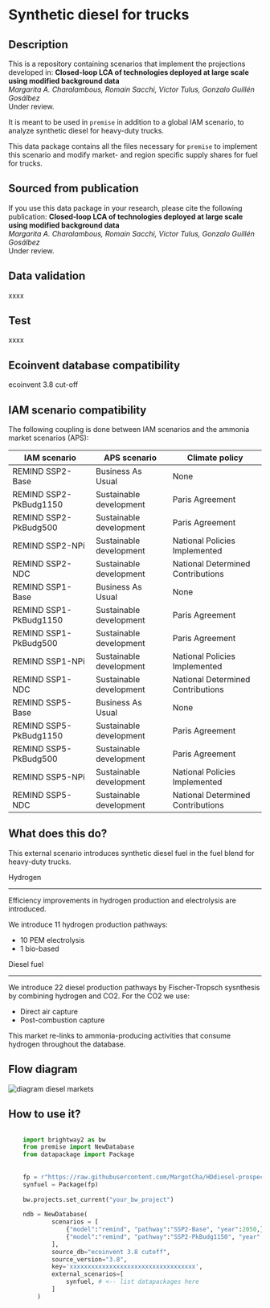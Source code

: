 # Synthetic diesel for trucks

Description
-----------

This is a repository containing scenarios that implement the projections developed in:
**Closed-loop LCA of technologies deployed at large scale using modified background data**\
*Margarita A. Charalambous, Romain Sacchi, Victor Tulus, Gonzalo Guillén Gosálbez*\
Under review.

It is meant to be used in `premise` in addition to a global IAM scenario, 
to analyze synthetic diesel for heavy-duty trucks. 

This data package contains all the files necessary for `premise` to implement
this scenario and modify market- and region specific supply shares
for fuel for trucks.

Sourced from publication
------------------------

If you use this data package in your research, please cite the following publication:
**Closed-loop LCA of technologies deployed at large scale using modified background data**\
*Margarita A. Charalambous, Romain Sacchi, Victor Tulus, Gonzalo Guillén Gosálbez*\
Under review.

Data validation 
---------------

xxxx

Test 
----

xxxx

Ecoinvent database compatibility
--------------------------------

ecoinvent 3.8 cut-off

IAM scenario compatibility
---------------------------

The following coupling is done between IAM scenarios and the ammonia market scenarios (APS):

| IAM scenario           | APS scenario            | Climate policy                    |
|------------------------|-------------------------|-----------------------------------|
| REMIND SSP2-Base       | Business As Usual       | None                              |
| REMIND SSP2-PkBudg1150 | Sustainable development | Paris Agreement                   |
| REMIND SSP2-PkBudg500  | Sustainable development | Paris Agreement                   |
| REMIND SSP2-NPi        | Sustainable development | National Policies Implemented     |
| REMIND SSP2-NDC        | Sustainable development | National Determined Contributions |
| REMIND SSP1-Base       | Business As Usual       | None                              |
| REMIND SSP1-PkBudg1150 | Sustainable development | Paris Agreement                   |
| REMIND SSP1-PkBudg500  | Sustainable development | Paris Agreement                   |
| REMIND SSP1-NPi        | Sustainable development | National Policies Implemented     |
| REMIND SSP1-NDC        | Sustainable development | National Determined Contributions |
| REMIND SSP5-Base       | Business As Usual       | None                              |
| REMIND SSP5-PkBudg1150 | Sustainable development | Paris Agreement                   |
| REMIND SSP5-PkBudg500  | Sustainable development | Paris Agreement                   |
| REMIND SSP5-NPi        | Sustainable development | National Policies Implemented     |
| REMIND SSP5-NDC        | Sustainable development | National Determined Contributions |


What does this do?
------------------

This external scenario introduces synthetic diesel fuel in the fuel blend
for heavy-duty trucks.

Hydrogen
********

Efficiency improvements in hydrogen production and electrolysis are introduced.

We introduce 11 hydrogen production pathways:
* 10 PEM electrolysis
* 1 bio-based

Diesel fuel
********

We introduce 22 diesel production pathways by Fischer-Tropsch sysnthesis by combining hydrogen and CO2. 
For the CO2 we use:
* Direct air capture
* Post-combustion capture

This market re-links to ammonia-producing activities 
that consume hydrogen throughout the database.


Flow diagram
------------

![diagram diesel markets](assets/flow_diagram.png)

How to use it?
--------------

```python

    import brightway2 as bw
    from premise import NewDatabase
    from datapackage import Package
    
    
    fp = r"https://raw.githubusercontent.com/MargotCha/HDdiesel-prospective-scenarios/main/datapackage.json?token=GHSAT0AAAAAACSIUT3TGN2FEDOVFGKKKJPAZSGACQQ"
    synfuel = Package(fp)
    
    bw.projects.set_current("your_bw_project")
    
    ndb = NewDatabase(
            scenarios = [
                {"model":"remind", "pathway":"SSP2-Base", "year":2050,},
                {"model":"remind", "pathway":"SSP2-PkBudg1150", "year":2030,},
            ],        
            source_db="ecoinvent 3.8 cutoff",
            source_version="3.8",
            key='xxxxxxxxxxxxxxxxxxxxxxxxxxxxxxxxxxx',
            external_scenarios=[
                synfuel, # <-- list datapackages here
            ] 
        )
```

